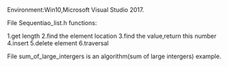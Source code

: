 Environment:Win10,Microsoft Visual Studio 2017.

File
Sequentiao_list.h functions:

1.get length
2.find the element location
3.find the value,return this number
4.insert
5.delete element
6.traversal

File
sum_of_large_intergers is an algorithm(sum of large intergers) example.



